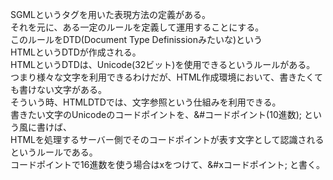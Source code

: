 SGMLというタグを用いた表現方法の定義がある。  
それを元に、ある一定のルールを定義して運用することにする。  
このルールをDTD(Document Type Definissionみたいな)という  
HTMLというDTDが作成される。  
HTMLというDTDは、Unicode(32ビット)を使用できるというルールがある。  
つまり様々な文字を利用できるわけだが、HTML作成環境において、書きたくても書けない文字がある。  
そういう時、HTMLDTDでは、文字参照という仕組みを利用できる。  
書きたい文字のUnicodeのコードポイントを、&#コードポイント(10進数); という風に書けば、  
HTMLを処理するサーバー側でそのコードポイントが表す文字として認識されるというルールである。  
コードポイントで16進数を使う場合はxをつけて、&#xコードポイント; と書く。  
